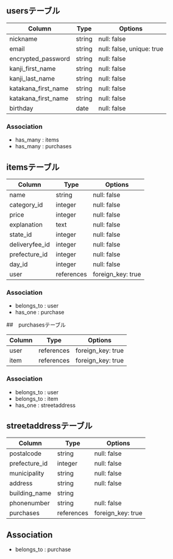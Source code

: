## usersテーブル

|Column             |Type            |Options       |
|-------------------|----------------|--------------|
|nickname           |string    |null: false   |
|email              |string    |null: false, unique: true|
|encrypted_password |string    |null: false   |
|kanji_first_name   |string    |null: false   |
|kanji_last_name    |string    |null: false   |
|katakana_first_name|string    |null: false   |
|katakana_first_name|string    |null: false   |
|birthday           |date      |null: false   |

### Association
- has_many : items
- has_many : purchases

## itemsテーブル

|Column        |Type      |Options      |
|--------------|----------|-------------|
|name          |string    |null: false  |
|category_id   |integer   |null: false  |
|price         |integer   |null: false  |
|explanation   |text      |null: false  |
|state_id      |integer   |null: false  |
|deliveryfee_id|integer   |null: false  |
|prefecture_id |integer   |null: false  |
|day_id        |integer   |null: false  |
|user          |references|foreign_key: true|

### Association
- belongs_to : user
- has_one : purchase

##　purchasesテーブル

|Column       |Type      |Options    |
|-------------|----------|-----------|
|user         |references|foreign_key: true|
|item         |references|foreign_key: true|

### Association
- belongs_to : user
- belongs_to : item
- has_one : streetaddress

## streetaddressテーブル

|Column          |Type      |Options      |
|----------------|----------|-------------|
|postalcode      |string    |null: false  |
|prefecture_id   |integer   |null: false  |
|municipality    |string    |null: false  |
|address         |string    |null: false  |
|building_name   |string    |             |
|phonenumber     |string    |null: false  |
|purchases       |references|foreign_key: true|

## Association
- belongs_to : purchase
